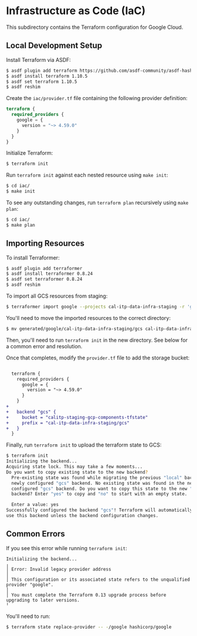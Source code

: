 # Infrastructure as Code (IaC)

This subdirectory contains the Terraform configuration for Google Cloud.


## Local Development Setup

Install Terraform via ASDF:

```bash
$ asdf plugin add terraform https://github.com/asdf-community/asdf-hashicorp.git
$ asdf install terraform 1.10.5
$ asdf set terraform 1.10.5
$ asdf reshim
```

Create the `iac/provider.tf` file containing the following provider definition:

```tf
terraform {
  required_providers {
    google = {
      version = "~> 4.59.0"
    }
  }
}
```

Initialize Terraform:

```bash
$ terraform init
```

Run `terraform init` against each nested resource using `make init`:

```bash
$ cd iac/
$ make init
```

To see any outstanding changes, run `terraform plan` recursively using `make plan`:

```bash
$ cd iac/
$ make plan
```


## Importing Resources

To install Terraformer:

```bash
$ asdf plugin add terraformer
$ asdf install terraformer 0.8.24
$ asdf set terraformer 0.8.24
$ asdf reshim
```

To import all GCS resources from staging:

```bash
$ terraformer import google --projects cal-itp-data-infra-staging -r 'gcs' --regions us
```

You'll need to move the imported resources to the correct directory:

```bash
$ mv generated/google/cal-itp-data-infra-staging/gcs cal-itp-data-infra-staging/gcs
```

Then, you'll need to run `terraform init` in the new directory. See below for a common error and resolution.

Once that completes, modify the `provider.tf` file to add the storage bucket:

```diff

  terraform {
    required_providers {
      google = {
        version = "~> 4.59.0"
      }
    }
+
+   backend "gcs" {
+     bucket = "calitp-staging-gcp-components-tfstate"
+     prefix = "cal-itp-data-infra-staging/gcs"
+   }
  }

```

Finally, run `terraform init` to upload the terraform state to GCS:

```bash
$ terraform init
Initializing the backend...
Acquiring state lock. This may take a few moments...
Do you want to copy existing state to the new backend?
  Pre-existing state was found while migrating the previous "local" backend to the
  newly configured "gcs" backend. No existing state was found in the newly
  configured "gcs" backend. Do you want to copy this state to the new "gcs"
  backend? Enter "yes" to copy and "no" to start with an empty state.

  Enter a value: yes
Successfully configured the backend "gcs"! Terraform will automatically
use this backend unless the backend configuration changes.
```


## Common Errors

If you see this error while running `terraform init`:

```
Initializing the backend...
╷
│ Error: Invalid legacy provider address
│
│ This configuration or its associated state refers to the unqualified provider "google".
│
│ You must complete the Terraform 0.13 upgrade process before upgrading to later versions.
╵
```

You'll need to run:

```bash
$ terraform state replace-provider -- -/google hashicorp/google
```
